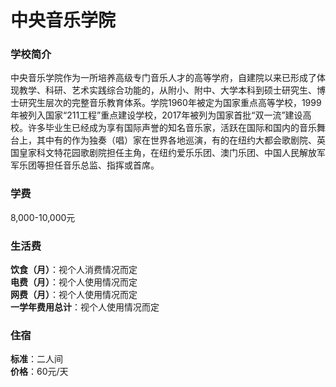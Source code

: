 # 中央音乐学院
### 学校简介
中央音乐学院作为一所培养高级专门音乐人才的高等学府，自建院以来已形成了体现教学、科研、艺术实践综合功能的，从附小、附中、大学本科到硕士研究生、博士研究生层次的完整音乐教育体系。学院1960年被定为国家重点高等学校，1999年被列入国家“211工程”重点建设学校，2017年被列为国家首批“双一流”建设高校。许多毕业生已经成为享有国际声誉的知名音乐家，活跃在国际和国内的音乐舞台上，其中有的作为独奏（唱）家在世界各地巡演，有的在纽约大都会歌剧院、英国皇家科文特花园歌剧院担任主角，在纽约爱乐乐团、澳门乐团、中国人民解放军军乐团等担任音乐总监、指挥或首席。

### 学费
8,000-10,000元

### 生活费
**饮食（月）**：视个人消费情况而定  
**电费（月）**：视个人使用情况而定  
**网费（月）**：视个人使用情况而定  
**一学年费用总计**：视个人使用情况而定  

### 住宿
**标准**：二人间  
**价格**：60元/天  
